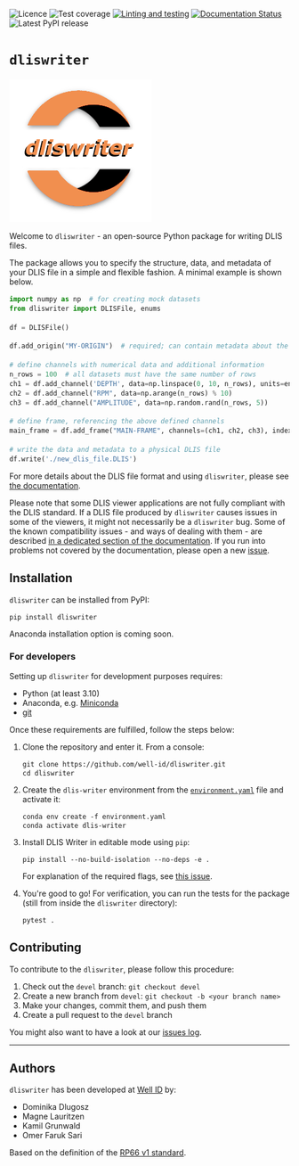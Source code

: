 ![Licence](https://img.shields.io/github/license/well-id/dliswriter)
![Test coverage](https://img.shields.io/endpoint?url=https://gist.githubusercontent.com/the-mysh/8ec74eae558f3a7793622f6469064b73/raw/test_coverage_badge.json)
[![Linting and testing](https://github.com/well-id/dliswriter/actions/workflows/LintAndTest.yml/badge.svg)](https://github.com/well-id/dliswriter/actions/workflows/LintAndTest.yml)
[![Documentation Status](https://readthedocs.com/projects/well-id-widcdliswriter/badge/?version=latest)](https://well-id-widcdliswriter.readthedocs-hosted.com/?badge=latest)
![Latest PyPI release](https://img.shields.io/pypi/v/dliswriter)

# `dliswriter`

![dliswriter logo](./logo.png)

Welcome to `dliswriter` - an open-source Python package for writing DLIS files.

The package allows you to specify the structure, data, and metadata of your DLIS file
in a simple and flexible fashion. A minimal example is shown below.

```python
import numpy as np  # for creating mock datasets
from dliswriter import DLISFile, enums

df = DLISFile()

df.add_origin("MY-ORIGIN")  # required; can contain metadata about the well, scan procedure, etc.

# define channels with numerical data and additional information
n_rows = 100  # all datasets must have the same number of rows
ch1 = df.add_channel('DEPTH', data=np.linspace(0, 10, n_rows), units=enums.Unit.METER)
ch2 = df.add_channel("RPM", data=np.arange(n_rows) % 10)
ch3 = df.add_channel("AMPLITUDE", data=np.random.rand(n_rows, 5))

# define frame, referencing the above defined channels
main_frame = df.add_frame("MAIN-FRAME", channels=(ch1, ch2, ch3), index_type=enums.FrameIndexType.BOREHOLE_DEPTH)

# write the data and metadata to a physical DLIS file
df.write('./new_dlis_file.DLIS')
```

For more details about the DLIS file format and using `dliswriter`, please see [the documentation](https://well-id-widcdliswriter.readthedocs-hosted.com/index.html).

Please note that some DLIS viewer applications are not fully compliant with the DLIS standard.
If a DLIS file produced by `dliswriter` causes issues in some of the viewers, it might not necessarily 
be a `dliswriter` bug.
Some of the known compatibility issues - and ways of dealing with them - are described 
[in a dedicated section of the documentation](https://well-id-widcdliswriter.readthedocs-hosted.com/userguide/compatibilityissues.html).
If you run into problems not covered by the documentation, please open a new [issue](https://github.com/well-id/dliswriter/issues).


## Installation
`dliswriter` can be installed from PyPI:

```commandline
pip install dliswriter
```

Anaconda installation option is coming soon.

### For developers
Setting up `dliswriter` for development purposes requires: 
- Python (at least 3.10)
- Anaconda, e.g. [Miniconda](https://docs.anaconda.com/free/miniconda/)
- [git](https://git-scm.com/)

Once these requirements are fulfilled, follow the steps below:

1. Clone the repository and enter it. From a console:
    ```commandline
    git clone https://github.com/well-id/dliswriter.git
    cd dliswriter
    ```

2. Create the `dlis-writer` environment from the [`environment.yaml`](./environment.yaml) file and activate it:
    ```commandline
    conda env create -f environment.yaml
    conda activate dlis-writer
    ```

4. Install DLIS Writer in editable mode using `pip`:
    ```commandline
    pip install --no-build-isolation --no-deps -e .
    ```
    For explanation of the required flags, see [this issue](https://github.com/conda/conda-build/issues/4251).

5. You're good to go! For verification, you can run the tests for the package 
(still from inside the `dliswriter` directory):
    ```commandline
    pytest .
    ```

## Contributing
To contribute to the `dliswriter`, please follow this procedure:
1. Check out the `devel` branch: `git checkout devel`
2. Create a new branch from `devel`: `git checkout -b <your branch name>`
3. Make your changes, commit them, and push them
4.  Create a pull request to the `devel` branch

You might also want to have a look at our [issues log](https://github.com/well-id/dliswriter/issues).

---
## Authors
`dliswriter` has been developed at [Well ID](https://wellid.no/) by:

* Dominika Dlugosz
* Magne Lauritzen
* Kamil Grunwald
* Omer Faruk Sari

Based on the definition of the [RP66 v1 standard](https://energistics.org/sites/default/files/RP66/V1/Toc/main.html).
